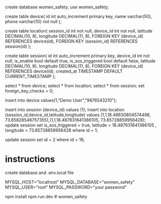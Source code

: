 create database women_safety;
use women_safety;

create table device(
   id int auto_increment primary key,
   name varchar(50),
   phone varchar(10) not null
);

create table location(
	session_id int not null,
    device_id int not null,
    latitude DECIMAL(10, 8),
	longitude DECIMAL(11, 8),
	FOREIGN KEY (device_id) REFERENCES device(id),
    FOREIGN KEY (session_id) REFERENCES session(id)
);

create table session(
	id int auto_increment primary key,
    device_id int not null,
    is_enable bool default true,
    is_sos_triggered bool default false,
    latitude DECIMAL(10, 8),
	longitude DECIMAL(11, 8),
    FOREIGN KEY (device_id) REFERENCES device(id),
    created_at TIMESTAMP DEFAULT CURRENT_TIMESTAMP
);


select * from device;
select * from location;
select * from session;
set foreign_key_checks = 0;

insert into device values(1,"Demo User","9876543210");

insert into session (device_id) values (1);
insert into location (session_id,device_id,latitude,longitude) values (1,1,18.48630804574498, 73.85828546757355),(1,1,18.487631641386105, 73.85728859956428);
update session set is_sos_triggered = true,  latitude = 18.487631641386105 , longitude = 73.85728859956428 where id = 1;

update session set id = 2 where id = 16;





# instructions

create database and .env.local file

MYSQL_HOST="localhost"
MYSQL_DATABASE="women_safety"
MYSQL_USER="root"
MYSQL_PASSWORD="your password"


npm install
npm run dev
#   w o m e n _ s a f e t y  
 
